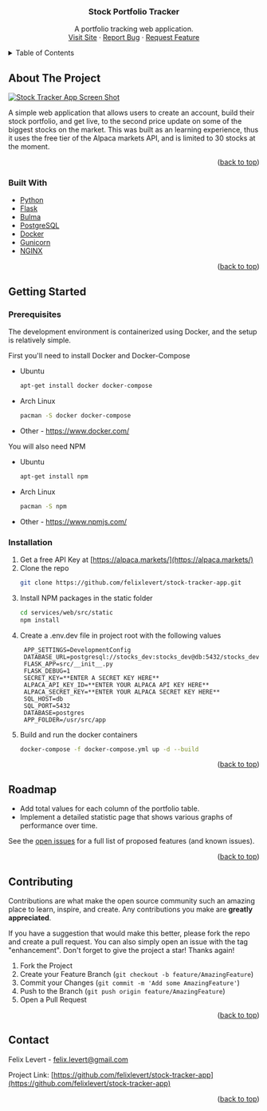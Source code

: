 


<!-- PROJECT LOGO -->
<br />
<div align="center">

<h3 align="center">Stock Portfolio Tracker</h3>

  <p align="center">
    A portfolio tracking web application.
    <br />
    <a href="https://stockportfoliotracker.net">Visit Site</a>
    ·
    <a href="https://github.com/felixlevert/stock-tracker-app/issues">Report Bug</a>
    ·
    <a href="https://github.com/felixlevert/stock-tracker-app/issues">Request Feature</a>
  </p>
</div>



<!-- TABLE OF CONTENTS -->
<details>
  <summary>Table of Contents</summary>
  <ol>
    <li>
      <a href="#about-the-project">About The Project</a>
      <ul>
        <li><a href="#built-with">Built With</a></li>
      </ul>
    </li>
    <li>
      <a href="#getting-started">Getting Started</a>
      <ul>
        <li><a href="#prerequisites">Prerequisites</a></li>
        <li><a href="#installation">Installation</a></li>
      </ul>
    </li>
    <li><a href="#usage">Usage</a></li>
    <li><a href="#roadmap">Roadmap</a></li>
    <li><a href="#contact">Contact</a></li>
    <li><a href="#acknowledgments">Acknowledgments</a></li>
  </ol>
</details>



<!-- ABOUT THE PROJECT -->
## About The Project

[![Stock Tracker App Screen Shot][product-screenshot]](https://stockportfoliotracker.net)

A simple web application that allows users to create an account, build their stock portfolio, and get live, to the second price update on some of the biggest stocks on the market. This was built as an learning experience, thus it uses the free tier of the Alpaca markets API, and is limited to 30 stocks at the moment.

<p align="right">(<a href="#top">back to top</a>)</p>



### Built With

* [Python](https://www.python.org/)
* [Flask](https://flask.palletsprojects.com/en/2.0.x/)
* [Bulma](https://bulma.io/)
* [PostgreSQL](https://www.postgresql.org/)
* [Docker](https://www.docker.com/)
* [Gunicorn](https://gunicorn.org/)
* [NGINX](https://www.nginx.com/)

<p align="right">(<a href="#top">back to top</a>)</p>



<!-- GETTING STARTED -->
## Getting Started

### Prerequisites

The development environment is containerized using Docker, and the setup is relatively simple.

First you'll need to install Docker and Docker-Compose
* Ubuntu
  ```sh
  apt-get install docker docker-compose
  ```
* Arch Linux
  ```sh
  pacman -S docker docker-compose
  ```
* Other - https://www.docker.com/

You will also need NPM
* Ubuntu
  ```sh
  apt-get install npm
  ```
* Arch Linux
  ```sh
  pacman -S npm
  ```
* Other - https://www.npmjs.com/


### Installation

1. Get a free API Key at [https://alpaca.markets/](https://alpaca.markets/)
2. Clone the repo
   ```sh
   git clone https://github.com/felixlevert/stock-tracker-app.git
   ```
3. Install NPM packages in the static folder
   ```sh
   cd services/web/src/static
   npm install
   ```
4. Create a .env.dev file in project root with the following values
   ```
    APP_SETTINGS=DevelopmentConfig
    DATABASE_URL=postgresql://stocks_dev:stocks_dev@db:5432/stocks_dev
    FLASK_APP=src/__init__.py
    FLASK_DEBUG=1
    SECRET_KEY=**ENTER A SECRET KEY HERE**
    ALPACA_API_KEY_ID=**ENTER YOUR ALPACA API KEY HERE**
    ALPACA_SECRET_KEY=**ENTER YOUR ALPACA SECRET KEY HERE**
    SQL_HOST=db
    SQL_PORT=5432
    DATABASE=postgres
    APP_FOLDER=/usr/src/app
    ```
5. Build and run the docker containers
    ```sh
    docker-compose -f docker-compose.yml up -d --build
    ```

<p align="right">(<a href="#top">back to top</a>)</p>


<!-- ROADMAP -->
## Roadmap

- Add total values for each column of the portfolio table.
- Implement a detailed statistic page that shows various graphs of performance over time.

See the [open issues](https://github.com/felixlevert/stock-tracker-app/issues) for a full list of proposed features (and known issues).

<p align="right">(<a href="#top">back to top</a>)</p>

<!-- CONTRIBUTING -->
## Contributing

Contributions are what make the open source community such an amazing place to learn, inspire, and create. Any contributions you make are **greatly appreciated**.

If you have a suggestion that would make this better, please fork the repo and create a pull request. You can also simply open an issue with the tag "enhancement".
Don't forget to give the project a star! Thanks again!

1. Fork the Project
2. Create your Feature Branch (`git checkout -b feature/AmazingFeature`)
3. Commit your Changes (`git commit -m 'Add some AmazingFeature'`)
4. Push to the Branch (`git push origin feature/AmazingFeature`)
5. Open a Pull Request

<p align="right">(<a href="#top">back to top</a>)</p>


<!-- CONTACT -->
## Contact

Felix Levert - felix.levert@gmail.com

Project Link: [https://github.com/felixlevert/stock-tracker-app](https://github.com/felixlevert/stock-tracker-app)

<p align="right">(<a href="#top">back to top</a>)</p>



<!-- MARKDOWN LINKS & IMAGES -->
<!-- https://www.markdownguide.org/basic-syntax/#reference-style-links -->
[contributors-shield]: https://img.shields.io/github/contributors/felixlevert/stock-tracker-app.svg?style=for-the-badge
[contributors-url]: https://github.com/felixlevert/stock-tracker-app/graphs/contributors
[forks-shield]: https://img.shields.io/github/forks/felixlevert/stock-tracker-app.svg?style=for-the-badge
[forks-url]: https://github.com/felixlevert/stock-tracker-app/network/members
[stars-shield]: https://img.shields.io/github/stars/felixlevert/stock-tracker-app.svg?style=for-the-badge
[stars-url]: https://github.com/felixlevert/stock-tracker-app/stargazers
[issues-shield]: https://img.shields.io/github/issues/felixlevert/stock-tracker-app.svg?style=for-the-badge
[issues-url]: https://github.com/felixlevert/stock-tracker-app/issues
[license-shield]: https://img.shields.io/github/license/felixlevert/stock-tracker-app.svg?style=for-the-badge
[license-url]: https://github.com/felixlevert/stock-tracker-app/blob/master/LICENSE.txt
[linkedin-shield]: https://img.shields.io/badge/-LinkedIn-black.svg?style=for-the-badge&logo=linkedin&colorB=555
[linkedin-url]: https://www.linkedin.com/in/felix-levert-179a811aa/
[product-screenshot]: ./images/product-screenshot.png